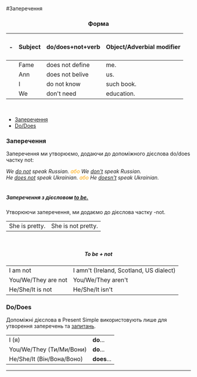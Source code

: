 #Заперечення

<center><h3>Форма</h3></center>

| <h4>-</h4> |Subject | do/does+not+verb | Object/Adverbial modifier |
| -- | -- | -- | --| 
| | Fame | does not define | me. |
| | Ann | does not belive | us. |
| | I | do not know | such book. |
| | We | don't need | education. |
<br>

<ul class="nav nav-tabs">
  <li class="active"><a data-toggle="tab" href="#home">Заперечення</a></li>
  <li><a data-toggle="tab" href="#menu1">Do/Does</a></li>
</ul>
<!-- ///////-->
<div class="tab-content">
  <div id="home" class="tab-pane fade in active">
    <h3>Заперечення</h3>
    <p>Заперечення ми утворюємо, додаючи до допоміжного дієслова  <span class="p1">do/does</span> частку <span class="p1">not</span>:</p>
    <i>We <u>do not</u> speak Russian. <font color="orange">або </font> We <u>don't</u> speak Russian.  <br>
    He <u>does not</u> speak Ukrainian. <font color="orange">або </font> He <u>doesn't</u> speak Ukrainian. </i>
    <br>
<!--    <table>
<tr>    <td>don't</td>
    <td>do not</td> 
  </tr>
   <tr>
    <td>doesn't</td>
    <td>does not</td> 
  </tr> -->
</table>
    <br>
    <h5>Заперечення з дієсловом <span class="p1"><a href="http://english2.ed-era.com/1/strverdjuvalna_forma.html">to be.</a></span></h5>
    Утворюючи заперечення, ми додаємо до дієслова частку <span class="p1">-not</span>.
<table>
  <tr>
    <td>She is pretty.</td>
    <td>She is not pretty.</td> 
  </tr>
</table>
<br>
<center><h5>To be + not</h5></center>
<table>
  <tr>
    <td>I am not</td>
    <td>I amn't (Ireland, Scotland, US dialect)</td> 
  </tr>
  <tr>
    <td>You/We/They are not</td>
    <td>You/We/They aren't</td> 
  </tr>
  <tr>
    <td>He/She/It is not</td>
    <td>He/She/It isn't</td> 
  </tr>
</table>
</div>
 <div id="menu1" class="tab-pane fade">
    <h3>Do/Does</h3>
    <p>Допоміжні дієслова в Present Simple використовують лише для утворення заперечень та <span class="p1"><a href="http://english2.ed-era.com/1/zapitalna_forma.html">запитань</a></span>.</p>
    <table>
  <tr>
    <td>I (я)</td>
    <td><b>do</b>...</td> 
  </tr>
  <tr>
    <td>You/We/They (Ти/Ми/Вони)</td>
    <td><b>do</b>...</td> 
  </tr>
  <tr>
    <td>He/She/It (Він/Вона/Воно) </td>
    <td><b>does</b>...</td> 
  </tr>
</table>
  </div>
</div>

<hr>
